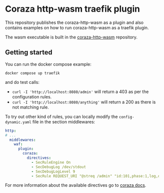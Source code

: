 # Coraza http-wasm traefik plugin

This repository publishes the coraza-http-wasm as a plugin and also contains examples on how to run coraza-http-wasm as a traefik plugin.

The wasm executable is built in the [coraza-http-wasm](https://github.com/timbit123/coraza-http-wasm/tree/main) repository.

## Getting started

You can run the docker compose example:

```console
docker compose up traefik
```

and do test calls:

- `curl -I 'http://localhost:8080/admin'` will return a 403 as per the configuration rules.
- `curl -I 'http://localhost:8080/anything'` will return a 200 as there is not matching rule.

To try out other kind of rules, you can locally modify the `config-dynamic.yaml` file in the section middlewares:

```yaml
http:
# ...
  middlewares:
    waf:
      plugin:
        coraza:
          directives:
            - SecRuleEngine On
            - SecDebugLog /dev/stdout
            - SecDebugLogLevel 9
            - SecRule REQUEST_URI "@streq /admin" "id:101,phase:1,log,deny,status:403"
```

For more information about the available directives go to [coraza docs](https://coraza.io/docs).
